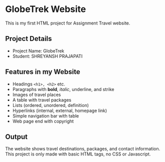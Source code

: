 # GlobeTrek Website

This is my first HTML project for Assignment Travel website.

## Project Details
- Project Name: GlobeTrek
- Student: SHREYANSH PRAJAPATI

## Features in my Website
- Headings `<h1>, <h2>` etc.
- Paragraphs with **bold**, *italic*, underline, and strike
- Images of travel places
- A table with travel packages
- Lists (ordered, unordered, definition)
- Hyperlinks (internal, external, homepage link)
- Simple navigation bar with table
- Web page end with copyright

## Output
The website shows travel destinations, packages, and contact information.  
This project is only made with basic HTML tags, no CSS or Javascript.
